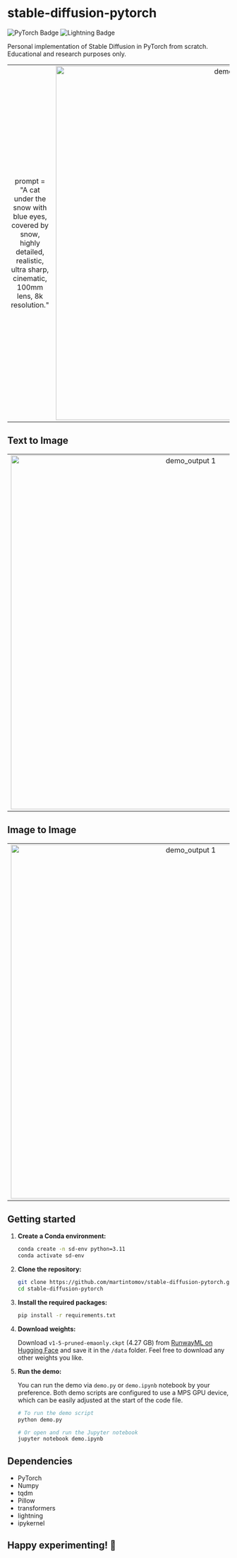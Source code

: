 # stable-diffusion-pytorch
![PyTorch Badge](https://img.shields.io/badge/PyTorch-EE4C2C?logo=pytorch&logoColor=fff&style=flat)
![Lightning Badge](https://img.shields.io/badge/Lightning-792EE5?logo=lightning&logoColor=fff&style=flat)

Personal implementation of Stable Diffusion in PyTorch from scratch. Educational and research purposes only.

<table align="center">
  <tr>
    <td style="text-align:center;">prompt = "A cat under the snow with blue eyes, covered by snow, highly detailed, realistic, ultra sharp, cinematic, 100mm lens, 8k resolution."</td>
    <td style="text-align:center;"><img src="img/results/notebook/demo_output.png" alt="demo_output" width="800"/></td>
  </tr>
</table>

## Text to Image
<table align="center">
  <tr>
    <td style="text-align:center;"><img src="img/results/demo/text-to-image-o1.png" alt="demo_output 1" width="800"/></td>
    <td style="text-align:center;"><img src="img/results/demo/text-to-image-o2.png" alt="demo_output 2" width="800"/></td>
    <td style="text-align:center;"><img src="img/results/demo/text-to-image-o3.png" alt="demo_output 3" width="800"/></td>
    <td style="text-align:center;"><img src="img/results/demo/text-to-image-o4.png" alt="demo_output 4" width="800"/></td>
  </tr>
</table>

## Image to Image
<table align="center">
  <tr>
    <td style="text-align:center;"><img src="img/results/noise/noise_level_0.png" alt="demo_output 1" width="800"/></td>
    <td style="text-align:center;"><img src="img/results/noise/noise_level_250.png" alt="demo_output 2" width="800"/></td>
    <td style="text-align:center;"><img src="img/results/noise/noise_level_750.png" alt="demo_output 3" width="800"/></td>
    <td style="text-align:center;"><img src="img/results/demo/image-to-image-o5.png" alt="demo_output 4" width="800"/></td>
  </tr>
</table>

## Getting started

1. **Create a Conda environment:**

    ```sh
    conda create -n sd-env python=3.11
    conda activate sd-env
    ```

2. **Clone the repository:**

    ```sh
    git clone https://github.com/martintomov/stable-diffusion-pytorch.git
    cd stable-diffusion-pytorch
    ```

3. **Install the required packages:**

    ```sh
    pip install -r requirements.txt
    ```

4. **Download weights:**

    Download `v1-5-pruned-emaonly.ckpt` (4.27 GB) from [RunwayML on Hugging Face](https://huggingface.co/runwayml/stable-diffusion-v1-5/tree/main) and save it in the `/data` folder. Feel free to download any other weights you like.

5. **Run the demo:**

    You can run the demo via `demo.py` or `demo.ipynb` notebook by your preference. Both demo scripts are configured to use a MPS GPU device, which can be easily adjusted at the start of the code file.

    ```sh
    # To run the demo script
    python demo.py

    # Or open and run the Jupyter notebook
    jupyter notebook demo.ipynb
    ```

## Dependencies

- PyTorch
- Numpy
- tqdm
- Pillow
- transformers
- lightning
- ipykernel

## Happy experimenting! 🚀

